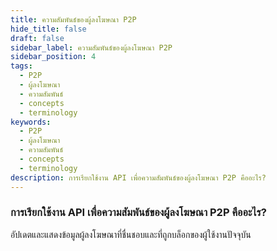 ```yaml
---
title: ความสัมพันธ์ของผู้ลงโฆษณา P2P
hide_title: false
draft: false
sidebar_label: ความสัมพันธ์ของผู้ลงโฆษณา P2P
sidebar_position: 4
tags:
  - P2P
  - ผู้ลงโฆษณา
  - ความสัมพันธ์
  - concepts
  - terminology
keywords:
  - P2P
  - ผู้ลงโฆษณา
  - ความสัมพันธ์
  - concepts
  - terminology
description: การเรียกใช้งาน API เพื่อความสัมพันธ์ของผู้ลงโฆษณา P2P คืออะไร?
---
```


### การเรียกใช้งาน API เพื่อความสัมพันธ์ของผู้ลงโฆษณา P2P คืออะไร?

อัปเดตและแสดงข้อมูลผู้ลงโฆษณาที่ชื่นชอบและที่ถูกบล็อกของผู้ใช้งานปัจจุบัน

